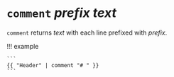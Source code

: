 # `comment` *prefix* *text*

`comment` returns *text* with each line prefixed with *prefix*.

!!! example

    ```
    {{ "Header" | comment "# " }}
    ```
